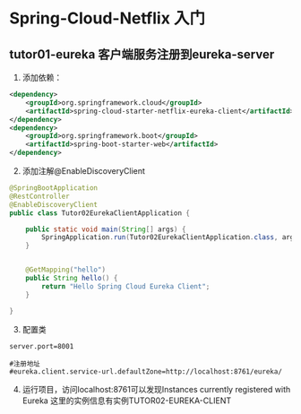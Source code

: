 # Spring-Cloud-Netflix 入门

## tutor01-eureka 客户端服务注册到eureka-server
1. 添加依赖：
```xml
<dependency>
    <groupId>org.springframework.cloud</groupId>
    <artifactId>spring-cloud-starter-netflix-eureka-client</artifactId>
</dependency>
<dependency>
    <groupId>org.springframework.boot</groupId>
    <artifactId>spring-boot-starter-web</artifactId>
</dependency>
```
2. 添加注解@EnableDiscoveryClient
```java
@SpringBootApplication
@RestController
@EnableDiscoveryClient
public class Tutor02EurekaClientApplication {

    public static void main(String[] args) {
        SpringApplication.run(Tutor02EurekaClientApplication.class, args);
    }


    @GetMapping("hello")
    public String hello() {
        return "Hello Spring Cloud Eureka Client";
    }

}
```
3. 配置类
```properties
server.port=8001

#注册地址
#eureka.client.service-url.defaultZone=http://localhost:8761/eureka/
```
4. 运行项目，访问localhost:8761可以发现Instances currently registered with Eureka 这里的实例信息有实例TUTOR02-EUREKA-CLIENT
